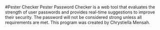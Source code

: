 #Pester Checker
Pester Password Checker is a web tool that evaluates the strength of user passwords and provides real-time suggestions to improve their security. The password will not be considered strong unless all requirements are met.
This program was created by Chrystiella Mensah.
